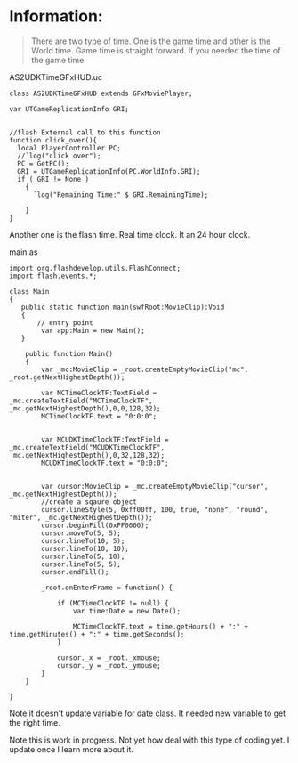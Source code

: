 # Information: #
> There are two type of time. One is the game time and other is the World time. Game time is straight forward. If you needed the time of the game time.

AS2UDKTimeGFxHUD.uc
```
class AS2UDKTimeGFxHUD extends GFxMoviePlayer;

var UTGameReplicationInfo GRI;


//flash External call to this function
function click_over(){
  local PlayerController PC;
  //`log("click over");
  PC = GetPC();
  GRI = UTGameReplicationInfo(PC.WorldInfo.GRI);
  if ( GRI != None )
	{
	  `log("Remaining Time:" $ GRI.RemainingTime);

	}
}

```

Another one is the flash time. Real time clock. It an 24 hour clock.

main.as
```
import org.flashdevelop.utils.FlashConnect;
import flash.events.*;

class Main 
{
   public static function main(swfRoot:MovieClip):Void
   {
	   // entry point
		var app:Main = new Main();
   }
   
	public function Main() 
	{
		var _mc:MovieClip = _root.createEmptyMovieClip("mc", _root.getNextHighestDepth());
		
		var MCTimeClockTF:TextField = _mc.createTextField("MCTimeClockTF", _mc.getNextHighestDepth(),0,0,128,32);
		MCTimeClockTF.text = "0:0:0";
		
		
		var MCUDKTimeClockTF:TextField = _mc.createTextField("MCUDKTimeClockTF", _mc.getNextHighestDepth(),0,32,128,32);
		MCUDKTimeClockTF.text = "0:0:0";
		
		
		var cursor:MovieClip = _mc.createEmptyMovieClip("cursor", _mc.getNextHighestDepth());
		//create a sqaure object
		cursor.lineStyle(5, 0xff00ff, 100, true, "none", "round", "miter", _mc.getNextHighestDepth());
		cursor.beginFill(0xFF0000);
		cursor.moveTo(5, 5);
		cursor.lineTo(10, 5);
		cursor.lineTo(10, 10);
		cursor.lineTo(5, 10);
		cursor.lineTo(5, 5);
		cursor.endFill();
		
		_root.onEnterFrame = function() { 
			
			if (MCTimeClockTF != null) {
				var time:Date = new Date();
				
				MCTimeClockTF.text = time.getHours() + ":" + time.getMinutes() + ":" + time.getSeconds();
			}
			
			cursor._x = _root._xmouse;
			cursor._y = _root._ymouse;
		}
	}
	
}
```
Note it doesn't update variable for date class. It needed new variable to get the right time.


Note this is work in progress. Not yet how deal with this type of coding yet. I update once I learn more about it.